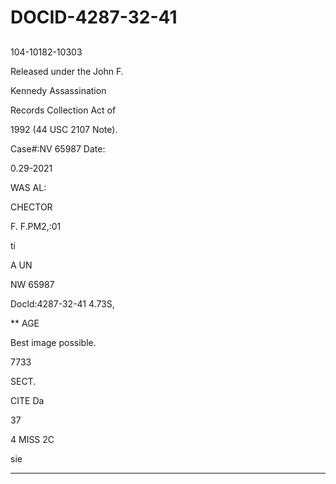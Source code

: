 # DOCID-4287-32-41

##
104-10182-10303

Released under the John F.

Kennedy Assassination

Records Collection Act of

1992 (44 USC 2107 Note).

Case#:NV 65987 Date:

0.29-2021

WAS AL:

CHECTOR

F. F.PM2,:01

ti

A UN

NW 65987

Docld:4287-32-41
4.73S,

** AGE

Best image possible.

7733

SECT.

CITE Da

37

4 MISS 2C

sie

---

